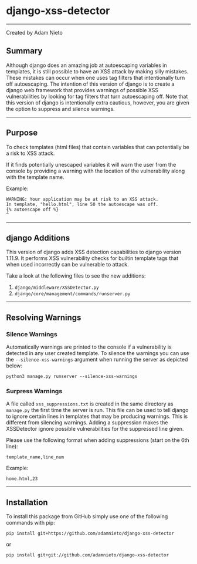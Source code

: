 # django-xss-detector
---
Created by Adam Nieto

## Summary
Although django does an amazing job at autoescaping variables in templates, it is still possible to have an XSS attack by making silly mistakes. These mistakes can occur when one uses tag filters that intentionally turn off autoescaping. The intention of this version of django is to create a django web framework that provides warnings of possible XSS vulnerabilities by looking for tag filters that turn autoescaping off. Note that this version of django is intentionally extra cautious, however, you are given the option to suppress and silence warnings.

---
## Purpose
To check templates (html files) that contain variables that can potentially be a risk to XSS attack. 

If it finds potentially unescaped variables it will warn the user from the console by providing a warning with the location of the vulnerability along with the template name.

Example:

```
WARNING: Your application may be at risk to an XSS attack.
In template, "hello.html", line 50 the autoescape was off.
{% autoescape off %}
^
```
---

## django Additions
This version of django adds XSS detection capabilities to django version 1.11.9. It performs XSS vulnerability checks for builtin template tags that when used incorrectly can be vulnerable to attack.

Take a look at the following files to see the new additions:

1. `django/middleware/XSSDetector.py`
2. `django/core/management/commands/runserver.py`

---
## Resolving Warnings
### Silence Warnings
Automatically warnings are printed to the console if a vulnerability is detected in any user created template. To silence the warnings you can use the `--silence-xss-warnings` argument when running the server as depicted below: 

```
python3 manage.py runserver --silence-xss-warnings
```

### Surpress Warnings
A file called `xss_suppressions.txt` is created in the same directory as `manage.py` the first time the server is run. This file can be used to tell django to ignore certain lines in templates that may be producing warnings. This is different from silencing warnings. Adding a suppression makes the XSSDetector ignore possible vulnerabilities for the suppressed line given.

Please use the following format when adding suppressions (start on the 6th line):

```
template_name,line_num
```

Example:
```
home.html,23
```
---
## Installation
To install this package from GitHub simply use one of the following commands with pip:
```
pip install git+https://github.com/adamnieto/django-xss-detector
```
or 
```
pip install git+git://github.com/adamnieto/django-xss-detector
```
